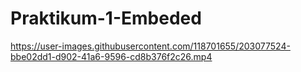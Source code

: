 # Praktikum-1-Embeded


https://user-images.githubusercontent.com/118701655/203077524-bbe02dd1-d902-41a6-9596-cd8b376f2c26.mp4

